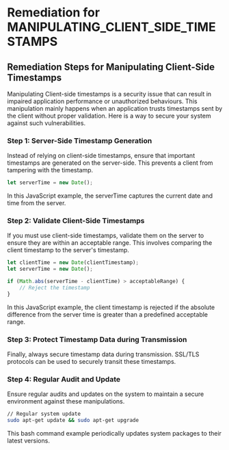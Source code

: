# Remediation for MANIPULATING_CLIENT_SIDE_TIMESTAMPS

## Remediation Steps for Manipulating Client-Side Timestamps
Manipulating Client-side timestamps is a security issue that can result in impaired application performance or unauthorized behaviours. This manipulation mainly happens when an application trusts timestamps sent by the client without proper validation. Here is a way to secure your system against such vulnerabilities.

### Step 1: Server-Side Timestamp Generation
Instead of relying on client-side timestamps, ensure that important timestamps are generated on the server-side. This prevents a client from tampering with the timestamp.

```javascript
let serverTime = new Date();
```
In this JavaScript example, the serverTime captures the current date and time from the server.

### Step 2: Validate Client-Side Timestamps
If you must use client-side timestamps, validate them on the server to ensure they are within an acceptable range. This involves comparing the client timestamp to the server's timestamp.

```javascript
let clientTime = new Date(clientTimestamp);
let serverTime = new Date();

if (Math.abs(serverTime - clientTime) > acceptableRange) {
    // Reject the timestamp
}
```
In this JavaScript example, the client timestamp is rejected if the absolute difference from the server time is greater than a predefined acceptable range.

### Step 3: Protect Timestamp Data during Transmission
Finally, always secure timestamp data during transmission. SSL/TLS protocols can be used to securely transit these timestamps.

### Step 4: Regular Audit and Update
Ensure regular audits and updates on the system to maintain a secure environment against these manipulations.

```bash
// Regular system update
sudo apt-get update && sudo apt-get upgrade
```
This bash command example periodically updates system packages to their latest versions.